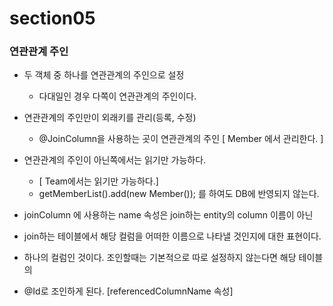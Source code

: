 # section05

### 연관관계 주인
- 두 객체 중 하나를 연관관계의 주인으로 설정 
  - 다대일인 경우 다쪽이 연관관계의 주인이다.
- 연관관계의 주인만이 외래키를 관리(등록, 수정) 
  - @JoinColumn을 사용하는 곳이 연관관계의 주인 [ Member 에서 관리한다. ]
- 연관관계의 주인이 아닌쪽에서는 읽기만 가능하다.
  - [ Team에서는 읽기만 가능하다.]
  - getMemberList().add(new Member()); 를 하여도 DB에 반영되지 않는다.


- joinColumn 에 사용하는 name 속성은 join하는 entity의 column 이름이 아닌
- join하는 테이블에서 해당 컬럼을 어떠한 이름으로 나타낼 것인지에 대한 표현이다. 
- 하나의 컬럼인 것이다. 조인할때는 기본적으로 따로 설정하지 않는다면 해당 테이블의 
- @Id로 조인하게 된다. [referencedColumnName 속성]
